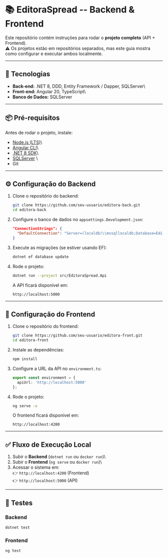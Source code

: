 # 📚 EditoraSpread -- Backend & Frontend

Este repositório contém instruções para rodar o **projeto completo**
(API + Frontend).\
⚠️ Os projetos estão em repositórios separados, mas este guia mostra
como configurar e executar ambos localmente.

------------------------------------------------------------------------

## 🚀 Tecnologias

-   **Back-end:** .NET 8, DDD, Entity Framework / Dapper, SQLServer\
-   **Front-end:** Angular 20, TypeScript\
-   **Banco de Dados:** SQLServer

------------------------------------------------------------------------

## 📦 Pré-requisitos

Antes de rodar o projeto, instale:

-   [Node.js (LTS)](https://nodejs.org/)\
-   [Angular CLI](https://angular.dev/cli)\
-   [.NET 8 SDK](https://dotnet.microsoft.com/download/dotnet/8.0)\
-   [SQLServer](https://www.microsoft.com/pt-br/sql-server/sql-server-downloads) \
-   Git

------------------------------------------------------------------------

## ⚙️ Configuração do Backend

1.  Clone o repositório do backend:

    ``` bash
    git clone https://github.com/seu-usuario/editora-back.git
    cd editora-back
    ```

2.  Configure o banco de dados no `appsettings.Development.json`:

    ``` json
    "ConnectionStrings": {
      "DefaultConnection": "Server=(localdb)\\mssqllocaldb;Database=EditoraSpreadDB;Trusted_Connection=True;"
    }
    ```

3.  Execute as migrações (se estiver usando EF):

    ``` bash
    dotnet ef database update
    ```

4.  Rode o projeto:

    ``` bash
    dotnet run --project src/EditoraSpread.Api
    ```

    A API ficará disponível em:

        http://localhost:5000

------------------------------------------------------------------------

## 🎨 Configuração do Frontend

1.  Clone o repositório do frontend:

    ``` bash
    git clone https://github.com/seu-usuario/editora-front.git
    cd editora-front
    ```

2.  Instale as dependências:

    ``` bash
    npm install
    ```

3.  Configure a URL da API no `environment.ts`:

    ``` ts
    export const environment = {
      apiUrl: 'http://localhost:5000'
    };
    ```

4.  Rode o projeto:

    ``` bash
    ng serve -o
    ```

    O frontend ficará disponível em:

        http://localhost:4200

------------------------------------------------------------------------

## ✅ Fluxo de Execução Local

1.  Subir o **Backend** (`dotnet run` ou `docker run`)\
2.  Subir o **Frontend** (`ng serve` ou `docker run`)\
3.  Acessar o sistema em:\
    👉 `http://localhost:4200` (Frontend)\
    👉 `http://localhost:5000` (API)

------------------------------------------------------------------------

## 🧪 Testes

### Backend

``` bash
dotnet test
```

### Frontend

``` bash
ng test
```
